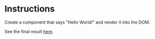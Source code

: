 # Instructions
Create a component that says "Hello World!" and render it into the DOM.

See the final result [here](https://o7wpw8mxnq.codesandbox.io/).